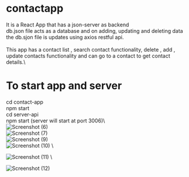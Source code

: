 # contactapp
It is a React App that has a json-server as backend \
db.json file acts as a database and on adding, updating and deleting data the db.sjon file is updates using axios restful api. \
\
This app has a contact list , search contact functionality, delete , add , update contacts functionality and can go to a contact to get contact details.\

# To start app and server
cd contact-app \
npm start \
cd server-api \
npm start (server will start at port 3006)\ 
\
![Screenshot (6)](https://github.com/Ishaa11/contactapp/assets/64044485/171adedb-30bf-4d69-8e7f-704b8b3b8bf6)
\
![Screenshot (7)](https://github.com/Ishaa11/contactapp/assets/64044485/eb237c3d-e67c-444c-90d8-e9d5decf0197)
\
![Screenshot (9)](https://github.com/Ishaa11/contactapp/assets/64044485/e6a303e6-168e-4ec0-9053-b2e741d9f8f2)
\
![Screenshot (10)](https://github.com/Ishaa11/contactapp/assets/64044485/43d53be9-4ceb-4b89-b131-6adca1d83d64)
\

![Screenshot (11)](https://github.com/Ishaa11/contactapp/assets/64044485/aeb4a4b2-1354-4b55-a921-0c6e4aab862b)
\

![Screenshot (12)](https://github.com/Ishaa11/contactapp/assets/64044485/247185f9-7b55-4ed5-930f-77b6921ae6fe)
